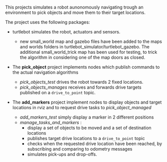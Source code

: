 

This projects simulates a robot aunonomously navigating trough an environment to pick objects and move them to their target locations.

The project uses the following packages:

- turtlebot simulates the robot, actuators and sensors. 
  - new small_world map and gazebo files have been added to the maps and worlds folders in turtlebot_simulator/turtlebot_gazebo. The additional small_world_trick map has been used for testing, to trick the algorithm in considering one of the map doors as closed.  

- The **pick_object** project implements nodes which publish commands to the actual navigation algorithms
  - *pick_objects_test* drives the robot towards 2 fixed locations.
  - *pick_objects_manages* receives and forwards drive targets published on a `drive_to_point` topic.
- The **add_markers** project implement nodes to display objects and target locations in rviz and to request drive tasks to *pick_object_managed*
  - *add_markers_test* simply display a marker in 2 different positions
  - *manage_tasks_and_markers* :
    - display a set of objects to be moved and a set of destination locations
    - publishes target drive locations to a `drive_to_point` topic
    - checks when the requested drive location have been reached, by subscribing and comparing to odometry messages
    - simulates pick-ups and drop-offs.
